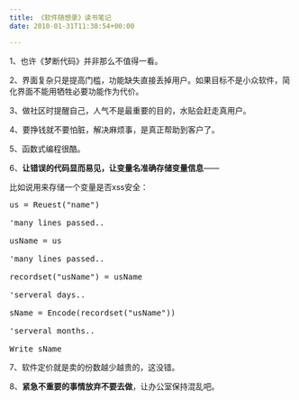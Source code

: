 ```yaml
---
title: 《软件随想录》读书笔记
date: 2010-01-31T11:38:54+00:00

---
```

1、也许《梦断代码》并非那么不值得一看。

2、界面复杂只是提高门槛，功能缺失直接丢掉用户。如果目标不是小众软件，简化界面不能用牺牲必要功能作为代价。

3、做社区时提醒自己，人气不是最重要的目的，水贴会赶走真用户。

4、要挣钱就不要怕脏，解决麻烦事，是真正帮助到客户了。

5、函数式编程很酷。

6、**让错误的代码显而易见，让变量名准确存储变量信息**——
  
比如说用来存储一个变量是否xss安全：

<pre class="brush: vb">us = Reuest("name")

'many lines passed..

usName = us

'many lines passed..

recordset("usName") = usName

'serveral days..

sName = Encode(recordset("usName"))

'serveral months..

Write sName
</pre>

7、软件定价就是卖的份数越少越贵的，这没错。

8、**紧急不重要的事情放弃不要去做**，让办公室保持混乱吧。
